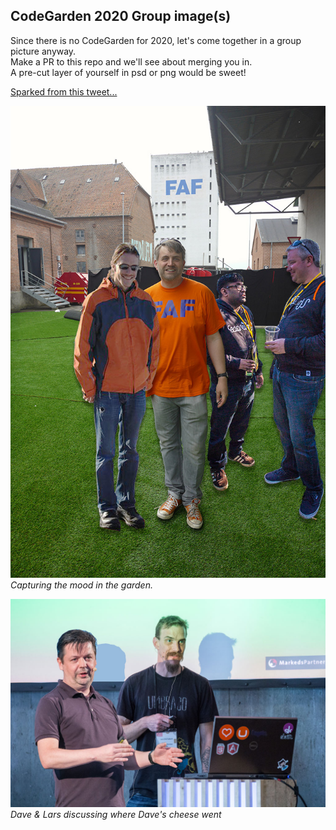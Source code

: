 ## CodeGarden 2020 Group image(s)

Since there is no CodeGarden for 2020, let's come together in a group picture anyway.  
Make a PR to this repo and we'll see about merging you in.  
A pre-cut layer of yourself in psd or png would be sweet!

[Sparked from this tweet...](https://github.com/lars-erik/codegarden-2020-group-image)

![CodeGarden group picture 2020](./codegarden2020.jpg)  
*Capturing the mood in the garden.*

![Dave Woestenborghs and Lars-Erik Aabech talking](./dawoe-bleedo.jpg)
*Dave & Lars discussing where Dave's cheese went*
